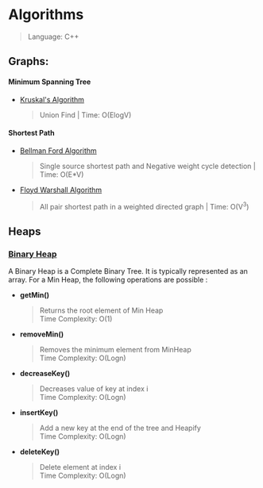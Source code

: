 # Algorithms
  >Language: C++

## Graphs: 
#### Minimum Spanning Tree
* [Kruskal's Algorithm](https://github.com/KhushiPrerak/Algorithms/blob/master/Kruskal's%20Algorithm.cpp)
  > Union Find |
  > Time: O(ElogV)
#### Shortest Path
* [Bellman Ford Algorithm](https://github.com/KhushiPrerak/Algorithms/blob/master/Bellman%20Ford.cpp)
  > Single source shortest path and Negative weight cycle detection |
  > Time: O(E*V) 
* [Floyd Warshall Algorithm](https://github.com/KhushiPrerak/Algorithms/blob/master/Floyd%20Warshall.cpp)
  > All pair shortest path in a weighted directed graph |
  > Time: O(V<sup>3</sup>)
  
 ## Heaps 
 ### [Binary Heap](https://github.com/KhushiPrerak/Algorithms/blob/master/Min%20Heap.cpp)
 A Binary Heap is a Complete Binary Tree. It is typically represented as an array.
 For a Min Heap, the following operations are possible : 
   * **getMin()**
     > Returns the root element of Min Heap <br />
     > Time Complexity: O(1)
    
   * **removeMin()**
     > Removes the minimum element from MinHeap <br />
     > Time Complexity: O(Logn) 
   * **decreaseKey()**
     > Decreases value of key at index i <br />
     > Time Complexity: O(Logn)
   * **insertKey()**
     > Add a new key at the end of the tree and Heapify <br />
     > Time Complexity: O(Logn)
   * **deleteKey()**
     > Delete element at index i <br />
     > Time Complexity: O(Logn)
  
